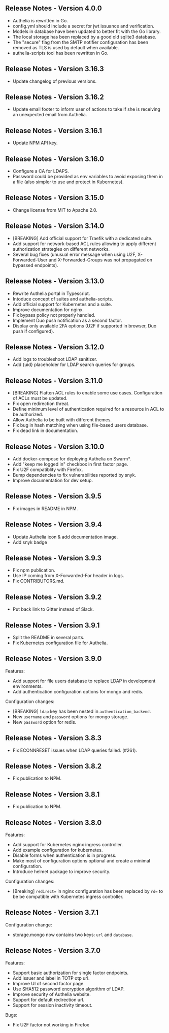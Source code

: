 Release Notes - Version 4.0.0
------------------------------
* Authelia is rewritten in Go.
* config.yml should include a secret for jwt issuance and verification.
* Models in database have been updated to better fit with the Go library.
* The local storage has been replaced by a good old sqlite3 database.
* The "secure" flag from the SMTP notifier configuration has been removed as TLS is used by default when available.
* authelia-scripts tool has been rewritten in Go.

Release Notes - Version 3.16.3
------------------------------
* Update changelog of previous versions.

Release Notes - Version 3.16.2
------------------------------
* Update email footer to inform user of actions to take if she is receiving an unexpected email from Authelia.

Release Notes - Version 3.16.1
------------------------------
* Update NPM API key.

Release Notes - Version 3.16.0
------------------------------
* Configure a CA for LDAPS.
* Password could be provided as env variables to avoid exposing them in a file (also simpler to use and protect in Kubernetes).

Release Notes - Version 3.15.0
------------------------------
* Change license from MIT to Apache 2.0.

Release Notes - Version 3.14.0
------------------------------
* [BREAKING] Add official support for Traefik with a dedicated suite.
* Add support for network-based ACL rules allowing to apply different authorization strategies on different networks.
* Several bug fixes (unusual error message when using U2F, X-Forwarded-User and X-Forwarded-Groups was not propagated on bypassed endpoints).

Release Notes - Version 3.13.0
------------------------------
* Rewrite Authelia portal in Typescript.
* Intoduce concept of suites and authelia-scripts.
* Add official support for Kubernetes and a suite.
* Improve documentation for nginx.
* Fix bypass policy not properly handled.
* Implement Duo push notification as a second factor.
* Display only available 2FA options (U2F if supported in browser, Duo push if configured).

Release Notes - Version 3.12.0
------------------------------
* Add logs to troubleshoot LDAP sanitizer.
* Add {uid} placeholder for LDAP search queries for groups.

Release Notes - Version 3.11.0
------------------------------
* [BREAKING] Flatten ACL rules to enable some use cases. Configuration of ACLs
must be updated.
* Fix open redirection threat.
* Define minimum level of authentication required for a resource in ACL to be
authorized.
* Allow Authelia to be built with different themes.
* Fix bug in hash matching when using file-based users database.
* Fix dead link in documentation.

Release Notes - Version 3.10.0
------------------------------
* Add docker-compose for deploying Authelia on Swarm*.
* Add "keep me logged in" checkbox in first factor page.
* Fix U2F compatiblity with Firefox.
* Bump dependencies to fix vulnerabilities reported by snyk.
* Improve documentation for dev setup.

Release Notes - Version 3.9.5
-----------------------------
* Fix images in README in NPM.

Release Notes - Version 3.9.4
-----------------------------
* Update Authelia icon & add documentation image.
* Add snyk badge

Release Notes - Version 3.9.3
-----------------------------
* Fix npm publication.
* Use IP coming from X-Forwarded-For header in logs.
* Fix CONTRIBUTORS.md.

Release Notes - Version 3.9.2
-----------------------------
* Put back link to Gitter instead of Slack.

Release Notes - Version 3.9.1
-----------------------------
* Split the README in several parts.
* Fix Kubernetes configuration file for Authelia.

Release Notes - Version 3.9.0
-----------------------------
Features:
* Add support for file users database to replace LDAP in development
environments.
* Add authentication configuration options for mongo and redis.

Configuration changes:
* [BREAKING] `ldap` key has been nested in `authentication_backend`.
* New `username` and `password` options for mongo storage.
* New `password` option for redis.

Release Notes - Version 3.8.3
-----------------------------
* Fix ECONNRESET issues when LDAP queries failed. (#261).

Release Notes - Version 3.8.2
-----------------------------
* Fix publication to NPM.

Release Notes - Version 3.8.1
-----------------------------
* Fix publication to NPM.

Release Notes - Version 3.8.0
-----------------------------
Features:
* Add support for Kubernetes nginx ingress controller.
* Add example configuration for kubernetes.
* Disable forms when authentication is in progress.
* Make most of configuration options optional and create a minimal configuration.
* Introduce helmet package to improve security.

Configuration changes:
* [Breaking] `redirect=` in nginx configuration has been replaced by `rd=` to be
be compatible with Kubernetes ingress controller.

Release Notes - Version 3.7.1
-----------------------------
Configuration change:
* storage.mongo now contains two keys: `url` and `database`.

Release Notes - Version 3.7.0
-----------------------------
Features:
* Support basic authorization for single factor endpoints.
* Add issuer and label in TOTP otp url.
* Improve UI of second factor page.
* Use SHA512 password encryption algorithm of LDAP.
* Improve security of Authelia website.
* Support for default redirection url.
* Support for session inactivity timeout.

Bugs:
* Fix U2F factor not working in Firefox

